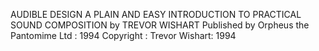 AUDIBLE DESIGN
A PLAIN AND EASY INTRODUCTION TO PRACTICAL SOUND COMPOSITION
by
TREVOR WISHART
Published by Orpheus the Pantomime Ltd : 1994
Copyright : Trevor Wishart: 1994
